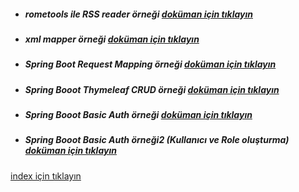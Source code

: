 * ##### rometools ile  RSS reader örneği [doküman için tıklayın](./rss-reader/README.md)
* ##### xml mapper örneği [doküman için tıklayın](./xml-mapper/README.md)
* ##### Spring Boot Request Mapping örneği [doküman için tıklayın](./spring-request-mapping/README.md)
* ##### Spring Booot Thymeleaf CRUD örneği [doküman için tıklayın](./thymeleaf-crud-example/README.md)
* ##### Spring Booot Basic Auth örneği [doküman için tıklayın](./spring-basic-auth-example/README.md)
* ##### Spring Booot Basic Auth örneği2 (Kullanıcı ve Role oluşturma) [doküman için tıklayın](./spring-basic-auth-example/createUserWithAuthExample.md)

[index için tıklayın](../README.md)
